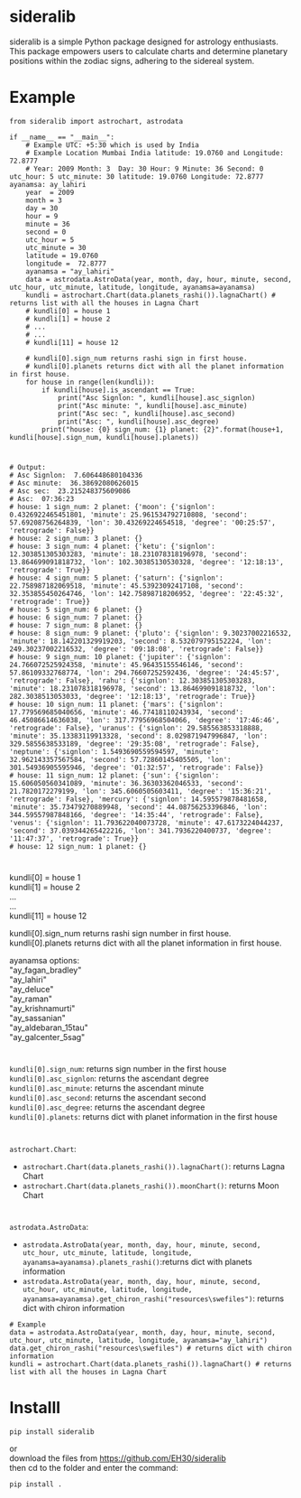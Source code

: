 # sideralib
     
sideralib is a simple Python package designed for astrology enthusiasts. This package empowers users to calculate charts and determine planetary positions within the zodiac signs, adhering to the sidereal system.   

# Example
```
from sideralib import astrochart, astrodata

if __name__ == "__main__":
    # Example UTC: +5:30 which is used by India
    # Example Location Mumbai India latitude: 19.0760 and Longitude: 72.8777 
    # Year: 2009 Month: 3  Day: 30 Hour: 9 Minute: 36 Second: 0 utc_hour: 5 utc_minute: 30 latitude: 19.0760 Longitude: 72.8777 ayanamsa: ay_lahiri 
    year  = 2009
    month = 3
    day = 30
    hour = 9
    minute = 36
    second = 0
    utc_hour = 5
    utc_minute = 30
    latitude = 19.0760
    longitude =  72.8777
    ayanamsa = "ay_lahiri"
    data = astrodata.AstroData(year, month, day, hour, minute, second, utc_hour, utc_minute, latitude, longitude, ayanamsa=ayanamsa)
    kundli = astrochart.Chart(data.planets_rashi()).lagnaChart() # returns list with all the houses in Lagna Chart
    # kundli[0] = house 1      
    # kundli[1] = house 2   
    # ...   
    # ...   
    # kundli[11] = house 12

    # kundli[0].sign_num returns rashi sign in first house.   
    # kundli[0].planets returns dict with all the planet information in first house.   
    for house in range(len(kundli)):
        if kundli[house].is_ascendant == True:
            print("Asc Signlon: ", kundli[house].asc_signlon)
            print("Asc minute: ", kundli[house].asc_minute)
            print("Asc sec: ", kundli[house].asc_second)
            print("Asc: ", kundli[house].asc_degree)
        print("house: {0} sign_num: {1} planet: {2}".format(house+1, kundli[house].sign_num, kundli[house].planets))

```   
#       
```   
# Output: 
# Asc Signlon:  7.606448680104336
# Asc minute:  36.38692080626015
# Asc sec:  23.215248375609086
# Asc:  07:36:23
# house: 1 sign_num: 2 planet: {'moon': {'signlon': 0.4326922465451801, 'minute': 25.961534792710808, 'second': 57.69208756264839, 'lon': 30.43269224654518, 'degree': '00:25:57', 'retrograde': False}}
# house: 2 sign_num: 3 planet: {}
# house: 3 sign_num: 4 planet: {'ketu': {'signlon': 12.303851305303283, 'minute': 18.231078318196978, 'second': 13.864699091818732, 'lon': 102.30385130530328, 'degree': '12:18:13', 'retrograde': True}}
# house: 4 sign_num: 5 planet: {'saturn': {'signlon': 22.758987182069518, 'minute': 45.53923092417108, 'second': 32.353855450264746, 'lon': 142.75898718206952, 'degree': '22:45:32', 'retrograde': True}}
# house: 5 sign_num: 6 planet: {}
# house: 6 sign_num: 7 planet: {}
# house: 7 sign_num: 8 planet: {}
# house: 8 sign_num: 9 planet: {'pluto': {'signlon': 9.30237002216532, 'minute': 18.142201329919203, 'second': 8.532079795152224, 'lon': 249.30237002216532, 'degree': '09:18:08', 'retrograde': False}}
# house: 9 sign_num: 10 planet: {'jupiter': {'signlon': 24.766072525924358, 'minute': 45.96435155546146, 'second': 57.86109332768774, 'lon': 294.76607252592436, 'degree': '24:45:57', 'retrograde': False}, 'rahu': {'signlon': 12.303851305303283, 'minute': 18.231078318196978, 'second': 13.864699091818732, 'lon': 282.3038513053033, 'degree': '12:18:13', 'retrograde': True}}
# house: 10 sign_num: 11 planet: {'mars': {'signlon': 17.779569685040656, 'minute': 46.77418110243934, 'second': 46.45086614636038, 'lon': 317.77956968504066, 'degree': '17:46:46', 'retrograde': False}, 'uranus': {'signlon': 29.585563853318888, 'minute': 35.13383119913328, 'second': 8.029871947996847, 'lon': 329.5855638533189, 'degree': '29:35:08', 'retrograde': False}, 'neptune': {'signlon': 1.5493690559594597, 'minute': 32.962143357567584, 'second': 57.72860145405505, 'lon': 301.54936905595946, 'degree': '01:32:57', 'retrograde': False}}
# house: 11 sign_num: 12 planet: {'sun': {'signlon': 15.606050560341089, 'minute': 36.36303362046533, 'second': 21.7820172279199, 'lon': 345.6060505603411, 'degree': '15:36:21', 'retrograde': False}, 'mercury': {'signlon': 14.595579878481658, 'minute': 35.73479270889948, 'second': 44.08756253396846, 'lon': 344.59557987848166, 'degree': '14:35:44', 'retrograde': False}, 'venus': {'signlon': 11.793622040073728, 'minute': 47.6173224044237, 'second': 37.039344265422216, 'lon': 341.7936220400737, 'degree': '11:47:37', 'retrograde': True}}
# house: 12 sign_num: 1 planet: {}
```   


#   
kundli[0] = house 1      
kundli[1] = house 2  
...   
...   
kundli[11] = house 12

kundli[0].sign_num returns rashi sign number in first house.   
kundli[0].planets returns dict with all the planet information in first house.

ayanamsa options:   
"ay_fagan_bradley"   
"ay_lahiri"   
"ay_deluce"   
"ay_raman"   
"ay_krishnamurti"  
"ay_sassanian"   
"ay_aldebaran_15tau"  
"ay_galcenter_5sag"      
   

# 
```kundli[0].sign_num```: returns sign number in the first house    
```kundli[0].asc_signlon```: returns the ascendant degree    
```kundli[0].asc_minute```: returns the ascendant minute    
```kundli[0].asc_second```: returns the ascendant second   
```kundli[0].asc_degree```: returns the ascendant degree   
```kundli[0].planets```:   returns dict with planet information in the first house   
#
```astrochart.Chart```:    
- ```astrochart.Chart(data.planets_rashi()).lagnaChart()```: returns Lagna Chart    
- ```astrochart.Chart(data.planets_rashi()).moonChart()```: returns Moon Chart   
#
```astrodata.AstroData```:
- ```astrodata.AstroData(year, month, day, hour, minute, second, utc_hour, utc_minute, latitude, longitude, ayanamsa=ayanamsa).planets_rashi()```:returns dict with planets information
- ```astrodata.AstroData(year, month, day, hour, minute, second, utc_hour, utc_minute, latitude, longitude, ayanamsa=ayanamsa).get_chiron_rashi("resources\swefiles")```: returns dict with chiron information
   
```   
# Example  
data = astrodata.AstroData(year, month, day, hour, minute, second, utc_hour, utc_minute, latitude, longitude, ayanamsa="ay_lahiri")
data.get_chiron_rashi("resources\swefiles") # returns dict with chiron information
kundli = astrochart.Chart(data.planets_rashi()).lagnaChart() # returns list with all the houses in Lagna Chart
```   



# Installl
```   
pip install sideralib
```   
or    
download the files from https://github.com/EH30/sideralib   
then cd to the folder and enter the command:    

```   
pip install .
```   

